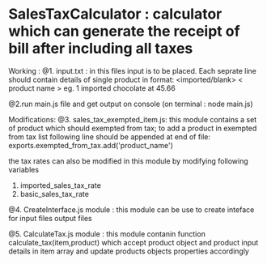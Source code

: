 # SalesTaxCalculator : calculator which can generate the receipt of bill after including all taxes 
Working : 
@1. input.txt : in this files input is to be placed.
Each seprate line should contain details of single product in format:
<quantity> <imported/blank> < product name > <at> <price>
eg. 1 imported chocolate at 45.66

@2.run main.js file and get output on console (on terminal : node main.js)

Modifications:
@3. sales_tax_exempted_item.js:
this module contains a set of product which should exempted from tax;
to add a product in exempted from tax list following line should 
be appended at end of file: exports.exempted_from_tax.add('product_name')

the tax rates can also be modified in this module by modifying following variables
1. imported_sales_tax_rate
2. basic_sales_tax_rate

@4. CreateInterface.js module :
this module can be use to create inteface for input files output files

@5. CalculateTax.js module :
this module contanin function calculate_tax(item,product) which accept product object
and product input details in item array and update products objects properties accordingly

